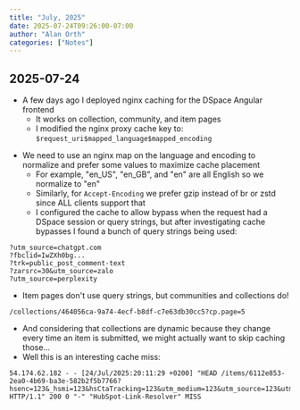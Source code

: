 ```yaml
---
title: "July, 2025"
date: 2025-07-24T09:26:00-07:00
author: "Alan Orth"
categories: ["Notes"]
---
```


## 2025-07-24

- A few days ago I deployed nginx caching for the DSpace Angular frontend
  - It works on collection, community, and item pages
  - I modified the nginx proxy cache key to: `$request_uri$mapped_language$mapped_encoding`

<!--more-->

- We need to use an nginx map on the language and encoding to normalize and prefer some values to maximize cache placement
  - For example, "en_US", "en_GB", and "en" are all English so we normalize to "en"
  - Similarly, for `Accept-Encoding` we prefer gzip instead of br or zstd since ALL clients support that
  - I configured the cache to allow bypass when the request had a DSpace session or query strings, but after investigating cache bypasses I found a bunch of query strings being used:

```
?utm_source=chatgpt.com
?fbclid=IwZXh0bg...
?trk=public_post_comment-text
?zarsrc=30&utm_source=zalo
?utm_source=perplexity
```

- Item pages don't use query strings, but communities and collections do!

```
/collections/464056ca-9a74-4ecf-b8df-c7e63db30cc5?cp.page=5
```

- And considering that collections are dynamic because they change every time an item is submitted, we might actually want to skip caching those...
- Well this is an interesting cache miss:

```
54.174.62.182 - - [24/Jul/2025:20:11:29 +0200] "HEAD /items/6112e853-2ea0-4b69-ba3e-582b2f5b7766?hsenc=123&_hsmi=123&hsCtaTracking=123&utm_medium=123&utm_source=123&utm_campaign=1231111111111111111111111111111111111111111111111111111111111111111111111111111111111111111111111111 HTTP/1.1" 200 0 "-" "HubSpot-Link-Resolver" MISS
```

<!-- vim: set sw=2 ts=2: -->
